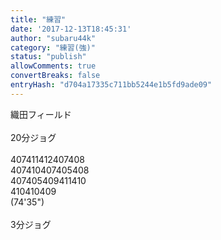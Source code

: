 ```yaml
---
title: "練習"
date: '2017-12-13T18:45:31'
author: "subaru44k"
category: "練習(強)"
status: "publish"
allowComments: true
convertBreaks: false
entryHash: "d704a17335c711bb5244e1b5fd9ade09"
---
```

織田フィールド<br>
<br>
20分ジョグ<br>
<br>
407411412407408<br>
407410407405408<br>
407405409411410<br>
410410409<br>
(74'35")<br>
<br>
3分ジョグ
